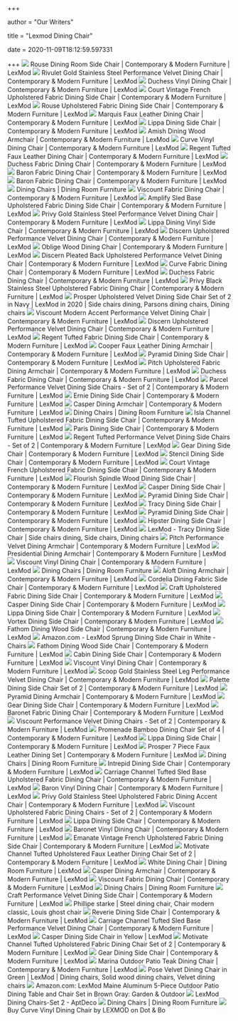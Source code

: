 +++
        
author = "Our Writers"
        
title = "Lexmod Dining Chair"
        
date = 2020-11-09T18:12:59.597331
        
+++
[ ![](https://www.lexmod.com/globalassets/sites/dining/dining-chairs/eei-3836-whi_10_.jpg)](https://www.lexmod.com/globalassets/sites/dining/dining-chairs/eei-3836-whi_10_.jpg) Rouse Dining Room Side Chair | Contemporary & Modern Furniture | LexMod
[ ![](https://www.lexmod.com/globalassets/sites/dining/dining-chairs/eei-2994-gld-blk_6_.jpg)](https://www.lexmod.com/globalassets/sites/dining/dining-chairs/eei-2994-gld-blk_6_.jpg) Rivulet Gold Stainless Steel Performance Velvet Dining Chair | Contemporary  & Modern Furniture | LexMod
[ ![](https://www.lexmod.com/globalassets/sites/dining/dining-chairs/eei-2230-whi_4_2.jpg)](https://www.lexmod.com/globalassets/sites/dining/dining-chairs/eei-2230-whi_4_2.jpg) Duchess Vinyl Dining Chair | Contemporary & Modern Furniture | LexMod
[ ![](https://www.lexmod.com/globalassets/sites/dining/dining-chairs/eei-2682-bei_5_.jpg)](https://www.lexmod.com/globalassets/sites/dining/dining-chairs/eei-2682-bei_5_.jpg) Court Vintage French Upholstered Fabric Dining Side Chair | Contemporary &  Modern Furniture | LexMod
[ ![](https://www.lexmod.com/globalassets/sites/dining/dining-chairs/eei-3801-blk-bei_9_.jpg)](https://www.lexmod.com/globalassets/sites/dining/dining-chairs/eei-3801-blk-bei_9_.jpg) Rouse Upholstered Fabric Dining Side Chair | Contemporary & Modern Furniture  | LexMod
[ ![](https://www.lexmod.com/globalassets/sites/dining/dining-chairs/eei-2228-whi_4_2.jpg)](https://www.lexmod.com/globalassets/sites/dining/dining-chairs/eei-2228-whi_4_2.jpg) Marquis Faux Leather Dining Chair | Contemporary & Modern Furniture | LexMod
[ ![](https://www.lexmod.com/globalassets/sites/dining/dining-chairs/eei-115-gry_4_.jpg)](https://www.lexmod.com/globalassets/sites/dining/dining-chairs/eei-115-gry_4_.jpg) Lippa Dining Side Chair | Contemporary & Modern Furniture | LexMod
[ ![](https://www.lexmod.com/globalassets/sites/dining/dining-chairs/eei-552-whi_3_.jpg)](https://www.lexmod.com/globalassets/sites/dining/dining-chairs/eei-552-whi_3_.jpg) Amish Dining Wood Armchair | Contemporary & Modern Furniture | LexMod
[ ![](https://www.lexmod.com/globalassets/sites/dining/dining-chairs/eei-2220-blk_4_.jpg)](https://www.lexmod.com/globalassets/sites/dining/dining-chairs/eei-2220-blk_4_.jpg) Curve Vinyl Dining Chair | Contemporary & Modern Furniture | LexMod
[ ![](https://www.lexmod.com/globalassets/sites/dining/dining-chairs/eei-2222-whi_4_2.jpg)](https://www.lexmod.com/globalassets/sites/dining/dining-chairs/eei-2222-whi_4_2.jpg) Regent Tufted Faux Leather Dining Chair | Contemporary & Modern Furniture |  LexMod
[ ![](https://www.lexmod.com/globalassets/sites/dining/dining-chairs/eei-2231-bei_4_2.jpg)](https://www.lexmod.com/globalassets/sites/dining/dining-chairs/eei-2231-bei_4_2.jpg) Duchess Fabric Dining Chair | Contemporary & Modern Furniture | LexMod
[ ![](https://www.lexmod.com/globalassets/sites/dining/dining-chairs/eei-2233-gry_4_.jpg)](https://www.lexmod.com/globalassets/sites/dining/dining-chairs/eei-2233-gry_4_.jpg) Baron Fabric Dining Chair | Contemporary & Modern Furniture | LexMod
[ ![](https://www.lexmod.com/globalassets/sites/dining/dining-chairs/eei-2233-gry_1_2.jpg)](https://www.lexmod.com/globalassets/sites/dining/dining-chairs/eei-2233-gry_1_2.jpg) Baron Fabric Dining Chair | Contemporary & Modern Furniture | LexMod
[ ![](https://www.lexmod.com/globalassets/sites/dining/dining-chairs/eei-2229-lgr_1_2.jpg?w=239&h=239&quality=70)](https://www.lexmod.com/globalassets/sites/dining/dining-chairs/eei-2229-lgr_1_2.jpg?w=239&h=239&quality=70) Dining Chairs | Dining Room Furniture
[ ![](https://www.lexmod.com/globalassets/sites/dining/dining-chairs/eei-2227-gry_4_2.jpg)](https://www.lexmod.com/globalassets/sites/dining/dining-chairs/eei-2227-gry_4_2.jpg) Viscount Fabric Dining Chair | Contemporary & Modern Furniture | LexMod
[ ![](https://www.lexmod.com/globalassets/sites/dining/dining-chairs/eei-3811-blk-whi_9_.jpg)](https://www.lexmod.com/globalassets/sites/dining/dining-chairs/eei-3811-blk-whi_9_.jpg) Amplify Sled Base Upholstered Fabric Dining Side Chair | Contemporary &  Modern Furniture | LexMod
[ ![](https://www.lexmod.com/globalassets/sites/dining/dining-chairs/eei-3744-gld-cha_8_.jpg)](https://www.lexmod.com/globalassets/sites/dining/dining-chairs/eei-3744-gld-cha_8_.jpg) Privy Gold Stainless Steel Performance Velvet Dining Chair | Contemporary &  Modern Furniture | LexMod
[ ![](https://www.lexmod.com/globalassets/sites/dining/dining-chairs/eei-1594-gry_4_.jpg)](https://www.lexmod.com/globalassets/sites/dining/dining-chairs/eei-1594-gry_4_.jpg) Lippa Dining Vinyl Side Chair | Contemporary & Modern Furniture | LexMod
[ ![](https://www.lexmod.com/globalassets/sites/dining/dining-chairs/eei-3508-gry_6_.jpg)](https://www.lexmod.com/globalassets/sites/dining/dining-chairs/eei-3508-gry_6_.jpg) Discern Upholstered Performance Velvet Dining Chair | Contemporary & Modern  Furniture | LexMod
[ ![](https://www.lexmod.com/globalassets/sites/dining/dining-chairs/eei-2547-ivo_4_.jpg)](https://www.lexmod.com/globalassets/sites/dining/dining-chairs/eei-2547-ivo_4_.jpg) Oblige Wood Dining Chair | Contemporary & Modern Furniture | LexMod
[ ![](https://www.lexmod.com/globalassets/sites/dining/dining-chairs/eei-3509-gry_6_.jpg)](https://www.lexmod.com/globalassets/sites/dining/dining-chairs/eei-3509-gry_6_.jpg) Discern Pleated Back Upholstered Performance Velvet Dining Chair |  Contemporary & Modern Furniture | LexMod
[ ![](https://www.lexmod.com/globalassets/sites/dining/dining-chairs/eei-2221-azu_4_.jpg)](https://www.lexmod.com/globalassets/sites/dining/dining-chairs/eei-2221-azu_4_.jpg) Curve Fabric Dining Chair | Contemporary & Modern Furniture | LexMod
[ ![](https://www.lexmod.com/globalassets/sites/dining/dining-chairs/eei-2231-bei_1_2.jpg)](https://www.lexmod.com/globalassets/sites/dining/dining-chairs/eei-2231-bei_1_2.jpg) Duchess Fabric Dining Chair | Contemporary & Modern Furniture | LexMod
[ ![](https://www.lexmod.com/globalassets/sites/dining/dining-chairs/eei-3745-blk-lgr_8_.jpg)](https://www.lexmod.com/globalassets/sites/dining/dining-chairs/eei-3745-blk-lgr_8_.jpg) Privy Black Stainless Steel Upholstered Fabric Dining Chair | Contemporary  & Modern Furniture | LexMod
[ ![](https://i.pinimg.com/originals/d1/76/bc/d176bc1f70130b27f78ae010f72d1ce8.jpg)](https://i.pinimg.com/originals/d1/76/bc/d176bc1f70130b27f78ae010f72d1ce8.jpg) Prosper Upholstered Velvet Dining Side Chair Set of 2 in Navy | LexMod in  2020 | Side chairs dining, Parsons dining chairs, Dining chairs
[ ![](https://www.lexmod.com/globalassets/sites/dining/dining-chairs/eei-3416-gry_7_.jpg)](https://www.lexmod.com/globalassets/sites/dining/dining-chairs/eei-3416-gry_7_.jpg) Viscount Modern Accent Performance Velvet Dining Chair | Contemporary &  Modern Furniture | LexMod
[ ![](https://www.lexmod.com/globalassets/sites/dining/dining-chairs/eei-3508-gry_1_.jpg)](https://www.lexmod.com/globalassets/sites/dining/dining-chairs/eei-3508-gry_1_.jpg) Discern Upholstered Performance Velvet Dining Chair | Contemporary & Modern  Furniture | LexMod
[ ![](https://www.lexmod.com/globalassets/sites/dining/dining-chairs/eei-2223-bei_4_2.jpg)](https://www.lexmod.com/globalassets/sites/dining/dining-chairs/eei-2223-bei_4_2.jpg) Regent Tufted Fabric Dining Side Chair | Contemporary & Modern Furniture |  LexMod
[ ![](https://www.lexmod.com/globalassets/sites/dining/dining-chairs/eei-3337-gld_5_.jpg)](https://www.lexmod.com/globalassets/sites/dining/dining-chairs/eei-3337-gld_5_.jpg) Cooper Faux Leather Dining Armchair | Contemporary & Modern Furniture |  LexMod
[ ![](https://www.lexmod.com/globalassets/sites/dining/dining-chairs/eei-180-whi_4_.jpg)](https://www.lexmod.com/globalassets/sites/dining/dining-chairs/eei-180-whi_4_.jpg) Pyramid Dining Side Chair | Contemporary & Modern Furniture | LexMod
[ ![](https://www.lexmod.com/globalassets/sites/dining/dining-chairs/eei-3800-blk-bei_9_.jpg)](https://www.lexmod.com/globalassets/sites/dining/dining-chairs/eei-3800-blk-bei_9_.jpg) Pitch Upholstered Fabric Dining Armchair | Contemporary & Modern Furniture  | LexMod
[ ![](https://www.lexmod.com/globalassets/sites/dining/dining-chairs/eei-2231-bei_3_2.jpg)](https://www.lexmod.com/globalassets/sites/dining/dining-chairs/eei-2231-bei_3_2.jpg) Duchess Fabric Dining Chair | Contemporary & Modern Furniture | LexMod
[ ![](https://www.lexmod.com/globalassets/sites/dining/dining-chairs/eei-3779-cha_11_.jpg)](https://www.lexmod.com/globalassets/sites/dining/dining-chairs/eei-3779-cha_11_.jpg) Parcel Performance Velvet Dining Side Chairs - Set of 2 | Contemporary &  Modern Furniture | LexMod
[ ![](https://www.lexmod.com/globalassets/sites/dining/dining-chairs/eei-537-wal_1_.jpg)](https://www.lexmod.com/globalassets/sites/dining/dining-chairs/eei-537-wal_1_.jpg) Ernie Dining Side Chair | Contemporary & Modern Furniture | LexMod
[ ![](https://www.lexmod.com/globalassets/sites/dining/dining-chairs/eei-121-clr_1_.jpg)](https://www.lexmod.com/globalassets/sites/dining/dining-chairs/eei-121-clr_1_.jpg) Casper Dining Armchair | Contemporary & Modern Furniture | LexMod
[ ![](https://www.lexmod.com/globalassets/sites/dining/dining-chairs/eei-1703-whi_1_.jpg?w=239&h=239&quality=70)](https://www.lexmod.com/globalassets/sites/dining/dining-chairs/eei-1703-whi_1_.jpg?w=239&h=239&quality=70) Dining Chairs | Dining Room Furniture
[ ![](https://www.lexmod.com/globalassets/sites/dining/dining-chairs/eei-3803-blk-bei_9_.jpg)](https://www.lexmod.com/globalassets/sites/dining/dining-chairs/eei-3803-blk-bei_9_.jpg) Isla Channel Tufted Upholstered Fabric Dining Side Chair | Contemporary &  Modern Furniture | LexMod
[ ![](https://www.lexmod.com/globalassets/sites/dining/dining-chairs/eei-179-whi_4_2.jpg)](https://www.lexmod.com/globalassets/sites/dining/dining-chairs/eei-179-whi_4_2.jpg) Paris Dining Side Chair | Contemporary & Modern Furniture | LexMod
[ ![](https://www.lexmod.com/globalassets/sites/dining/dining-chairs/eei-3780-cha_11_.jpg)](https://www.lexmod.com/globalassets/sites/dining/dining-chairs/eei-3780-cha_11_.jpg) Regent Tufted Performance Velvet Dining Side Chairs - Set of 2 |  Contemporary & Modern Furniture | LexMod
[ ![](https://www.lexmod.com/globalassets/sites/dining/dining-chairs/eei-1541-gry_2_.jpg)](https://www.lexmod.com/globalassets/sites/dining/dining-chairs/eei-1541-gry_2_.jpg) Gear Dining Side Chair | Contemporary & Modern Furniture | LexMod
[ ![](https://www.lexmod.com/globalassets/sites/dining/dining-chairs/eei-651-whi_4_.jpg)](https://www.lexmod.com/globalassets/sites/dining/dining-chairs/eei-651-whi_4_.jpg) Stencil Dining Side Chair | Contemporary & Modern Furniture | LexMod
[ ![](https://www.lexmod.com/globalassets/sites/dining/dining-chairs/eei-2682-bei_2_.jpg)](https://www.lexmod.com/globalassets/sites/dining/dining-chairs/eei-2682-bei_2_.jpg) Court Vintage French Upholstered Fabric Dining Side Chair | Contemporary &  Modern Furniture | LexMod
[ ![](https://www.lexmod.com/globalassets/sites/dining/dining-chairs/eei-3338-nat_5_.jpg)](https://www.lexmod.com/globalassets/sites/dining/dining-chairs/eei-3338-nat_5_.jpg) Flourish Spindle Wood Dining Side Chair | Contemporary & Modern Furniture |  LexMod
[ ![](https://www.lexmod.com/globalassets/sites/dining/dining-chairs/eei-122-clr_7_.jpg)](https://www.lexmod.com/globalassets/sites/dining/dining-chairs/eei-122-clr_7_.jpg) Casper Dining Side Chair | Contemporary & Modern Furniture | LexMod
[ ![](https://www.lexmod.com/globalassets/sites/dining/dining-chairs/eei-180-whi_1_.jpg)](https://www.lexmod.com/globalassets/sites/dining/dining-chairs/eei-180-whi_1_.jpg) Pyramid Dining Side Chair | Contemporary & Modern Furniture | LexMod
[ ![](https://www.lexmod.com/globalassets/sites/dining/dining-chairs/eei-559-blk_4_.jpg)](https://www.lexmod.com/globalassets/sites/dining/dining-chairs/eei-559-blk_4_.jpg) Tracy Dining Side Chair | Contemporary & Modern Furniture | LexMod
[ ![](https://www.lexmod.com/globalassets/sites/dining/dining-chairs/eei-2315-clr_4_2.jpg)](https://www.lexmod.com/globalassets/sites/dining/dining-chairs/eei-2315-clr_4_2.jpg) Pyramid Dining Side Chair | Contemporary & Modern Furniture | LexMod
[ ![](https://www.lexmod.com/globalassets/sites/dining/dining-chairs/eei-1703-whi_4_.jpg)](https://www.lexmod.com/globalassets/sites/dining/dining-chairs/eei-1703-whi_4_.jpg) Hipster Dining Side Chair | Contemporary & Modern Furniture | LexMod
[ ![](https://i.pinimg.com/originals/b0/c1/2a/b0c12a9643cdef010a4657331ff64868.jpg)](https://i.pinimg.com/originals/b0/c1/2a/b0c12a9643cdef010a4657331ff64868.jpg) LexMod - Tracy Dining Side Chair | Side chairs dining, Side chairs, Dining  chairs
[ ![](https://www.lexmod.com/globalassets/sites/dining/dining-chairs/eei-3799-gld-nav_9_.jpg)](https://www.lexmod.com/globalassets/sites/dining/dining-chairs/eei-3799-gld-nav_9_.jpg) Pitch Performance Velvet Dining Armchair | Contemporary & Modern Furniture  | LexMod
[ ![](https://www.lexmod.com/globalassets/sites/dining/dining-chairs/eei-649-blk_4_.jpg)](https://www.lexmod.com/globalassets/sites/dining/dining-chairs/eei-649-blk_4_.jpg) Presidential Dining Armchair | Contemporary & Modern Furniture | LexMod
[ ![](https://www.lexmod.com/globalassets/sites/dining/dining-chairs/eei-2226-whi_4_2.jpg)](https://www.lexmod.com/globalassets/sites/dining/dining-chairs/eei-2226-whi_4_2.jpg) Viscount Vinyl Dining Chair | Contemporary & Modern Furniture | LexMod
[ ![](https://www.lexmod.com/globalassets/sites/dining/dining-chairs/eei-3744-gld-eme_1_.jpg?w=239&h=239&quality=70)](https://www.lexmod.com/globalassets/sites/dining/dining-chairs/eei-3744-gld-eme_1_.jpg?w=239&h=239&quality=70) Dining Chairs | Dining Room Furniture
[ ![](https://www.lexmod.com/globalassets/sites/dining/dining-chairs/eei-1806-tan_4_.jpg)](https://www.lexmod.com/globalassets/sites/dining/dining-chairs/eei-1806-tan_4_.jpg) Aloft Dining Armchair | Contemporary & Modern Furniture | LexMod
[ ![](https://www.lexmod.com/globalassets/sites/dining/dining-chairs/eei-622-lgr_5_.jpg)](https://www.lexmod.com/globalassets/sites/dining/dining-chairs/eei-622-lgr_5_.jpg) Cordelia Dining Fabric Side Chair | Contemporary & Modern Furniture | LexMod
[ ![](https://www.lexmod.com/globalassets/sites/dining/dining-chairs/eei-3805-blk-bei_9_.jpg)](https://www.lexmod.com/globalassets/sites/dining/dining-chairs/eei-3805-blk-bei_9_.jpg) Craft Upholstered Fabric Dining Side Chair | Contemporary & Modern Furniture  | LexMod
[ ![](https://www.lexmod.com/globalassets/sites/dining/dining-chairs/eei-122-clr_1_.jpg)](https://www.lexmod.com/globalassets/sites/dining/dining-chairs/eei-122-clr_1_.jpg) Casper Dining Side Chair | Contemporary & Modern Furniture | LexMod
[ ![](https://www.lexmod.com/globalassets/sites/dining/dining-chairs/eei-1155.jpg?w=825)](https://www.lexmod.com/globalassets/sites/dining/dining-chairs/eei-1155.jpg?w=825) Lippa Dining Side Chair | Contemporary & Modern Furniture | LexMod
[ ![](https://www.lexmod.com/globalassets/sites/dining/dining-chairs/eei-808-dwl_4_.jpg)](https://www.lexmod.com/globalassets/sites/dining/dining-chairs/eei-808-dwl_4_.jpg) Vortex Dining Side Chair | Contemporary & Modern Furniture | LexMod
[ ![](https://www.lexmod.com/globalassets/sites/dining/dining-chairs/eei-620-wal_5_.jpg)](https://www.lexmod.com/globalassets/sites/dining/dining-chairs/eei-620-wal_5_.jpg) Fathom Dining Wood Side Chair | Contemporary & Modern Furniture | LexMod
[ ![](https://images-na.ssl-images-amazon.com/images/I/61EA1WubRTL._SY355_.jpg)](https://images-na.ssl-images-amazon.com/images/I/61EA1WubRTL._SY355_.jpg) Amazon.com - LexMod Sprung Dining Side Chair in White - Chairs
[ ![](https://www.lexmod.com/globalassets/sites/dining/dining-chairs/eei-620-wal_1_.jpg)](https://www.lexmod.com/globalassets/sites/dining/dining-chairs/eei-620-wal_1_.jpg) Fathom Dining Wood Side Chair | Contemporary & Modern Furniture | LexMod
[ ![](https://www.lexmod.com/globalassets/sites/dining/dining-chairs/eei-214-blk-blk_4_.jpg)](https://www.lexmod.com/globalassets/sites/dining/dining-chairs/eei-214-blk-blk_4_.jpg) Cabin Dining Side Chair | Contemporary & Modern Furniture | LexMod
[ ![](https://www.lexmod.com/globalassets/sites/dining/dining-chairs/eei-2226-whi_3_2.jpg)](https://www.lexmod.com/globalassets/sites/dining/dining-chairs/eei-2226-whi_3_2.jpg) Viscount Vinyl Dining Chair | Contemporary & Modern Furniture | LexMod
[ ![](https://www.lexmod.com/globalassets/sites/dining/dining-chairs/eei-3548-grn_6_.jpg)](https://www.lexmod.com/globalassets/sites/dining/dining-chairs/eei-3548-grn_6_.jpg) Scoop Gold Stainless Steel Leg Performance Velvet Dining Chair |  Contemporary & Modern Furniture | LexMod
[ ![](https://www.lexmod.com/globalassets/sites/dining/dining-chairs/eei-3902-pnk_10_.jpg)](https://www.lexmod.com/globalassets/sites/dining/dining-chairs/eei-3902-pnk_10_.jpg) Palette Dining Side Chair Set of 2 | Contemporary & Modern Furniture |  LexMod
[ ![](https://www.lexmod.com/globalassets/sites/dining/dining-chairs/eei-182-whi_5_2.jpg)](https://www.lexmod.com/globalassets/sites/dining/dining-chairs/eei-182-whi_5_2.jpg) Pyramid Dining Armchair | Contemporary & Modern Furniture | LexMod
[ ![](https://www.lexmod.com/globalassets/sites/dining/dining-chairs/eei-1541-gry_6_.jpg)](https://www.lexmod.com/globalassets/sites/dining/dining-chairs/eei-1541-gry_6_.jpg) Gear Dining Side Chair | Contemporary & Modern Furniture | LexMod
[ ![](https://www.lexmod.com/globalassets/sites/dining/dining-chairs/eei-2235-bei_4_.jpg)](https://www.lexmod.com/globalassets/sites/dining/dining-chairs/eei-2235-bei_4_.jpg) Baronet Fabric Dining Chair | Contemporary & Modern Furniture | LexMod
[ ![](https://www.lexmod.com/globalassets/sites/dining/dining-chairs/eei-3808-gld-ivo_10_.jpg)](https://www.lexmod.com/globalassets/sites/dining/dining-chairs/eei-3808-gld-ivo_10_.jpg) Viscount Performance Velvet Dining Chairs - Set of 2 | Contemporary &  Modern Furniture | LexMod
[ ![](https://www.lexmod.com/globalassets/sites/outdoor/chairs/eei-2756-gme-set_1_.jpg)](https://www.lexmod.com/globalassets/sites/outdoor/chairs/eei-2756-gme-set_1_.jpg) Promenade Bamboo Dining Chair Set of 4 | Contemporary & Modern Furniture |  LexMod
[ ![](https://www.lexmod.com/globalassets/sites/dining/dining-chairs/eei-115-gry_3_.jpg)](https://www.lexmod.com/globalassets/sites/dining/dining-chairs/eei-115-gry_3_.jpg) Lippa Dining Side Chair | Contemporary & Modern Furniture | LexMod
[ ![](https://www.lexmod.com/globalassets/sites/dining/dining-room-sets/eei-4182-cap-blk_9_.jpg)](https://www.lexmod.com/globalassets/sites/dining/dining-room-sets/eei-4182-cap-blk_9_.jpg) Prosper 7 Piece Faux Leather Dining Set | Contemporary & Modern Furniture |  LexMod
[ ![](https://www.lexmod.com/globalassets/sites/dining/dining-chairs/eei-3801-blk-bei_1_.jpg?w=239&h=239&quality=70)](https://www.lexmod.com/globalassets/sites/dining/dining-chairs/eei-3801-blk-bei_1_.jpg?w=239&h=239&quality=70) Dining Chairs | Dining Room Furniture
[ ![](https://www.lexmod.com/globalassets/sites/dining/dining-chairs/eei-1466-gry_6_6.jpg)](https://www.lexmod.com/globalassets/sites/dining/dining-chairs/eei-1466-gry_6_6.jpg) Intrepid Dining Side Chair | Contemporary & Modern Furniture | LexMod
[ ![](https://www.lexmod.com/globalassets/sites/dining/dining-chairs/eei-3807-blk-bei_1_.jpg)](https://www.lexmod.com/globalassets/sites/dining/dining-chairs/eei-3807-blk-bei_1_.jpg) Carriage Channel Tufted Sled Base Upholstered Fabric Dining Chair |  Contemporary & Modern Furniture | LexMod
[ ![](https://www.lexmod.com/globalassets/sites/dining/dining-chairs/eei-2232-whi_4_2.jpg)](https://www.lexmod.com/globalassets/sites/dining/dining-chairs/eei-2232-whi_4_2.jpg) Baron Vinyl Dining Chair | Contemporary & Modern Furniture | LexMod
[ ![](https://www.lexmod.com/globalassets/sites/dining/dining-chairs/eei-3743-gld-bei_8_.jpg)](https://www.lexmod.com/globalassets/sites/dining/dining-chairs/eei-3743-gld-bei_8_.jpg) Privy Gold Stainless Steel Upholstered Fabric Dining Accent Chair |  Contemporary & Modern Furniture | LexMod
[ ![](https://www.lexmod.com/globalassets/sites/dining/dining-chairs/eei-3809-blk-bei_10_.jpg)](https://www.lexmod.com/globalassets/sites/dining/dining-chairs/eei-3809-blk-bei_10_.jpg) Viscount Upholstered Fabric Dining Chairs - Set of 2 | Contemporary &  Modern Furniture | LexMod
[ ![](https://www.lexmod.com/globalassets/sites/dining/dining-chairs/eei-115-gry_2_.jpg)](https://www.lexmod.com/globalassets/sites/dining/dining-chairs/eei-115-gry_2_.jpg) Lippa Dining Side Chair | Contemporary & Modern Furniture | LexMod
[ ![](https://www.lexmod.com/globalassets/sites/dining/dining-chairs/eei-3923-blk_4_.jpg)](https://www.lexmod.com/globalassets/sites/dining/dining-chairs/eei-3923-blk_4_.jpg) Baronet Vinyl Dining Chair | Contemporary & Modern Furniture | LexMod
[ ![](https://www.lexmod.com/globalassets/sites/dining/dining-chairs/eei-2821-bei_5_.jpg)](https://www.lexmod.com/globalassets/sites/dining/dining-chairs/eei-2821-bei_5_.jpg) Emanate Vintage French Upholstered Fabric Dining Side Chair | Contemporary  & Modern Furniture | LexMod
[ ![](https://www.lexmod.com/globalassets/sites/dining/dining-chairs/eei-3334-whi_7_2.jpg)](https://www.lexmod.com/globalassets/sites/dining/dining-chairs/eei-3334-whi_7_2.jpg) Motivate Channel Tufted Upholstered Faux Leather Dining Chair Set of 2 |  Contemporary & Modern Furniture | LexMod
[ ![](https://www.modway.com/globalassets/sites/dining/dining-chairs/eei-121-whi_1_.jpg?w=239&h=239)](https://www.modway.com/globalassets/sites/dining/dining-chairs/eei-121-whi_1_.jpg?w=239&h=239) White Dining Chair | Dining Room Furniture | LexMod
[ ![](https://www.lexmod.com/globalassets/sites/dining/dining-chairs/eei-121-clr_5_.jpg)](https://www.lexmod.com/globalassets/sites/dining/dining-chairs/eei-121-clr_5_.jpg) Casper Dining Armchair | Contemporary & Modern Furniture | LexMod
[ ![](https://www.lexmod.com/globalassets/sites/dining/dining-chairs/eei-2227-gry_1_2.jpg)](https://www.lexmod.com/globalassets/sites/dining/dining-chairs/eei-2227-gry_1_2.jpg) Viscount Fabric Dining Chair | Contemporary & Modern Furniture | LexMod
[ ![](https://www.lexmod.com/globalassets/sites/dining/dining-chairs/eei-2821-bei_1_.jpg?w=239&h=239&quality=70)](https://www.lexmod.com/globalassets/sites/dining/dining-chairs/eei-2821-bei_1_.jpg?w=239&h=239&quality=70) Dining Chairs | Dining Room Furniture
[ ![](https://www.lexmod.com/globalassets/sites/dining/dining-chairs/eei-3804-gld-gry_9_.jpg)](https://www.lexmod.com/globalassets/sites/dining/dining-chairs/eei-3804-gld-gry_9_.jpg) Craft Performance Velvet Dining Side Chair | Contemporary & Modern Furniture  | LexMod
[ ![](https://i.pinimg.com/originals/fc/da/56/fcda5617c28392b40974c7da2ed21d34.jpg)](https://i.pinimg.com/originals/fc/da/56/fcda5617c28392b40974c7da2ed21d34.jpg) Phillipe starke | Steel dining chair, Chair modern classic, Louis ghost  chair
[ ![](https://www.lexmod.com/globalassets/sites/dining/dining-chairs/eei-1038-bei_4_.jpg)](https://www.lexmod.com/globalassets/sites/dining/dining-chairs/eei-1038-bei_4_.jpg) Reverie Dining Side Chair | Contemporary & Modern Furniture | LexMod
[ ![](https://www.lexmod.com/globalassets/sites/dining/dining-chairs/eei-3806-gld-cha_7_.jpg)](https://www.lexmod.com/globalassets/sites/dining/dining-chairs/eei-3806-gld-cha_7_.jpg) Carriage Channel Tufted Sled Base Performance Velvet Dining Chair |  Contemporary & Modern Furniture | LexMod
[ ![](https://www.lexmod.com/globalassets/sites/dining/dining-chairs/eei-122-ylw_4_.jpg)](https://www.lexmod.com/globalassets/sites/dining/dining-chairs/eei-122-ylw_4_.jpg) Casper Dining Side Chair in Yellow | LexMod
[ ![](https://www.lexmod.com/globalassets/sites/dining/dining-chairs/eei-3333-tea_7_2.jpg)](https://www.lexmod.com/globalassets/sites/dining/dining-chairs/eei-3333-tea_7_2.jpg) Motivate Channel Tufted Upholstered Fabric Dining Chair Set of 2 |  Contemporary & Modern Furniture | LexMod
[ ![](https://www.lexmod.com/globalassets/sites/dining/dining-chairs/eei-15412.jpg?w=825)](https://www.lexmod.com/globalassets/sites/dining/dining-chairs/eei-15412.jpg?w=825) Gear Dining Side Chair | Contemporary & Modern Furniture | LexMod
[ ![](https://www.lexmod.com/globalassets/sites/outdoor/chairs/eei-2700-nat-whi_5_.jpg)](https://www.lexmod.com/globalassets/sites/outdoor/chairs/eei-2700-nat-whi_5_.jpg) Marina Outdoor Patio Teak Dining Chair | Contemporary & Modern Furniture |  LexMod
[ ![](https://i.pinimg.com/736x/f8/08/5d/f8085db0e77e99649e373e8f5b959b4e.jpg)](https://i.pinimg.com/736x/f8/08/5d/f8085db0e77e99649e373e8f5b959b4e.jpg) Pose Velvet Dining Chair in Green | LexMod | Dining chairs, Solid wood dining  chairs, Velvet dining chairs
[ ![](https://images-na.ssl-images-amazon.com/images/I/71b1ZozwZVL._AC_SL1500_.jpg)](https://images-na.ssl-images-amazon.com/images/I/71b1ZozwZVL._AC_SL1500_.jpg) Amazon.com: LexMod Maine Aluminum 5-Piece Outdoor Patio Dining Table and  Chair Set in Brown Gray: Garden & Outdoor
[ ![](https://d6qwfb5pdou4u.cloudfront.net/product-images/6360001-6370000/6366654/159266507441949e5cbd3bddf25234609cbdb6e833/1500-1500-frame-0.jpg)](https://d6qwfb5pdou4u.cloudfront.net/product-images/6360001-6370000/6366654/159266507441949e5cbd3bddf25234609cbdb6e833/1500-1500-frame-0.jpg) LexMod Dining Chairs-Set 2 - AptDeco
[ ![](https://www.lexmod.com/globalassets/sites/dining/dining-chairs/eei-3548-grn_1_.jpg?w=239&h=239&quality=70)](https://www.lexmod.com/globalassets/sites/dining/dining-chairs/eei-3548-grn_1_.jpg?w=239&h=239&quality=70) Dining Chairs | Dining Room Furniture
[ ![](https://cdn1.ykso.co/modway/product/curve-vinyl-dining-chair/images/abc8ec8/1516849365/generous.jpg)](https://cdn1.ykso.co/modway/product/curve-vinyl-dining-chair/images/abc8ec8/1516849365/generous.jpg) Buy Curve Vinyl Dining Chair by LEXMOD on Dot & Bo
